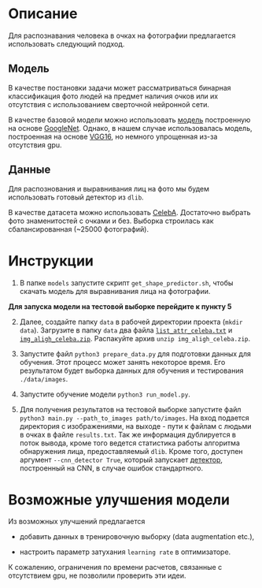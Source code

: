 # Описание

Для распознавания человека в очках на фотографии предлагается использовать следующий подход.

## Модель

В качестве постановки задачи может рассматриваться бинарная классификация фото людей на предмет наличия очков или их отсутствия с использованием сверточной нейронной сети.

В качестве базовой модели можно использовать [модель](https://www.researchgate.net/publication/320964354_Shallow_convolutional_neural_network_for_eyeglasses_detection_in_facial_images) построенную на основе [GoogleNet](https://arxiv.org/abs/1409.4842). Однако, в нашем случае использовалась модель, построенная на основе [VGG16](https://arxiv.org/abs/1409.1556), но немного упрощенная из-за отсутствия gpu.

## Данные

Для распознования и выравнивания лиц на фото мы будем использовать готовый детектор из `dlib`.

В качестве датасета можно использовать [CelebA](http://mmlab.ie.cuhk.edu.hk/projects/CelebA.html). Достаточно выбрать фото знаменитостей с очками и без. Выборка строилась как сбалансированная (~25000 фотографий). 

# Инструкции

1) В папке `models` запустите скрипт `get_shape_predictor.sh`, чтобы скачать модель для выравнивания лица на фотографии.

**Для запуска модели на тестовой выборке перейдите к пункту 5**

2) Далее, создайте папку `data` в рабочей директории проекта (`mkdir data`). Загрузите в папку `data` два файла [`list_attr_celeba.txt`](https://drive.google.com/drive/folders/0B7EVK8r0v71pOC0wOVZlQnFfaGs) и 
[`img_aligh_celeba.zip`](https://drive.google.com/drive/folders/0B7EVK8r0v71pTUZsaXdaSnZBZzg). Распакуйте архив `unzip img_aligh_celeba.zip`.

3) Запустите файл `python3 prepare_data.py` для подготовки данных для обучения. Этот процесс может занять некоторое время. Его результатом будет выборка данных для обучения и тестирования `./data/images`.

4) Запустите обучение модели `python3 run_model.py`.

5) Для получения результатов на тестовой выборке запустите файл `python3 main.py --path_to_images path/to/images`. На вход подается директория с изображениями, на выходе - пути к файлам с людьми в очках в файле `results.txt`. Так же информация дублируется в поток вывода, кроме того ведется статистика работы алгоритма обнаружения лица, предоставляемый `dlib`. Кроме того, доступен аргумент `--cnn_detector True`, который запускает [детектор](https://www.arunponnusamy.com/cnn-face-detector-dlib.html), построенный на CNN, в случае ошибок стандартного.

# Возможные улучшения модели

Из возможных улучшений предлагается 

- добавить данных в тренировочную выборку (data augmentation etc.),

- настроить параметр затухания `learning rate` в оптимизаторе.

К сожалению, ограничения по времени расчетов, связанные с отсутствием gpu, не позволили проверить эти идеи.
